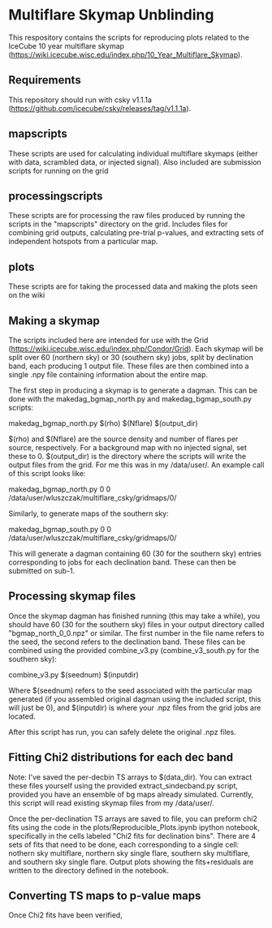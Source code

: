 # Multiflare Skymap Unblinding

This respository contains the scripts for reproducing plots related to the IceCube 10 year multiflare skymap (https://wiki.icecube.wisc.edu/index.php/10_Year_Multiflare_Skymap). 

## Requirements
This repository should run with csky v1.1.1a (https://github.com/icecube/csky/releases/tag/v1.1.1a). 

## mapscripts
These scripts are used for calculating individual multiflare skymaps (either with data, scrambled data, or injected signal). Also included are submission scripts for running on the grid

## processingscripts
These scripts are for processing the raw files produced by running the scripts in the "mapscripts" directory on the grid. Includes files for combining grid outputs, calculating pre-trial p-values, and extracting sets of independent hotspots from a particular map. 

## plots
These scripts are for taking the processed data and making the plots seen on the wiki

## Making a skymap
The scripts included here are intended for use with the Grid (https://wiki.icecube.wisc.edu/index.php/Condor/Grid). Each skymap will be split over 60 (northern sky) or 30 (southern sky) jobs, split by declination band, each producing 1 output file. These files are then combined into a single .npy file containing information about the entire map. 

The first step in producing a skymap is to generate a dagman. This can be done with the makedag_bgmap_north.py and makedag_bgmap_south.py scripts:

makedag_bgmap_north.py $(rho) $(Nflare) $(output_dir)

$(rho) and $(Nflare) are the source density and number of flares per source, respectively. For a background map with no injected signal, set these to 0. $(output_dir) is the directory where the scripts will write the output files from the grid. For me this was in my /data/user/. An example call of this script looks like:

makedag_bgmap_north.py 0 0 /data/user/wluszczak/multiflare_csky/gridmaps/0/

Similarly, to generate maps of the southern sky:

makedag_bgmap_south.py 0 0 /data/user/wluszczak/multiflare_csky/gridmaps/0/

This will generate a dagman containing 60 (30 for the southern sky) entries corresponding to jobs for each declination band. These can then be submitted on sub-1.

## Processing skymap files
Once the skymap dagman has finished running (this may take a while), you should have 60 (30 for the southern sky) files in your output directory called "bgmap_north_0_0.npz" or similar. The first number in the file name refers to the seed, the second refers to the declination band. These files can be combined using the provided combine_v3.py (combine_v3_south.py for the southern sky):

combine_v3.py $(seednum) $(inputdir)

Where $(seednum) refers to the seed associated with the particular map generated (if you assembled original dagman using the included script, this will just be 0), and $(inputdir) is where your .npz files from the grid jobs are located.

After this script has run, you can safely delete the original .npz files. 

## Fitting Chi2 distributions for each dec band
Note: I've saved the per-decbin TS arrays to $(data_dir). You can extract these files yourself using the provided extract_sindecband.py script, provided you have an ensemble of bg maps already simulated. Currently, this script will read existing skymap files from my /data/user/.

Once the per-declination TS arrays are saved to file, you can preform chi2 fits using the code in the plots/Reproducible_Plots.ipynb ipython notebook, specifically in the cells labeled "Chi2 fits for declination bins". There are 4 sets of fits that need to be done, each corresponding to a single cell: nothern sky multiflare, northern sky single flare, southern sky multiflare, and southern sky single flare. Output plots showing the fits+residuals are written to the directory defined in the notebook.


## Converting TS maps to p-value maps
Once Chi2 fits have been verified, 



 
